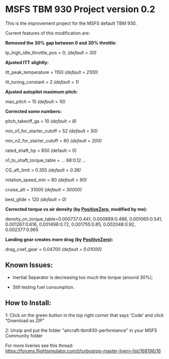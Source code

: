 # MSFS TBM 930 Project version 0.2
This is the improvement project for the MSFS default TBM 930.

Current features of this modification are:

**Removed the 30% gap between 0 and 30% throttle:**

tp_high_idle_throttle_pos = 0; *(default = 30)*

**Ajusted ITT slightly:**

itt_peak_temperature = 1150 *(default = 2100)*

itt_tuning_constant = 2 *(default = 1)*

**Ajusted autopilot maximum pitch:**

max_pitch = 15 *(default = 10)*

**Corrected some numbers:**

pitch_takeoff_ga = 10 *(default = 8)*

min_n1_for_starter_cutoff = 52 *(default = 50)*

min_n2_for_starter_cutoff = 80 *(default = 200)*

rated_shaft_hp = 850 (default = 0)

n1_to_shaft_torque_table = ... 68:0.12 ...

CG_aft_limit = 0.355 *(default = 0.36)*

rotation_speed_min = 80 *(default = 90)*

cruise_alt = 31000 *(default = 30000)*

best_glide = 120 *(default = 0)*

**Corrected torque vs air density (by [PositiveZero](https://forums.flightsimulator.com/u/positivezero/summary), modified by me):**

density_on_torque_table=0.000737:0.441, 0.000889:0.488, 0.001065:0.541, 0.001267:0.616, 0.001496:0.72, 0.001755:0.85, 0.002048:0.92, 0.002377:0.965

**Landing gear creates more drag (by [PositiveZero](https://forums.flightsimulator.com/u/positivezero/summary)):**

drag_coef_gear = 0.04700 *(default = 0.01000)*

## Known Issues:

- Inertial Separator is decreasing too much the torque (around 30%);

- Still testing fuel consumption.

## How to Install:

1: Click on the green button in the top right corner that says 'Code' and click "Download as ZIP"

2: Unzip and put the folder "aircraft-tbm930-performance" in your MSFS Community folder

For more liveries see this thread: https://forums.flightsimulator.com/t/turboprop-master-livery-list/168196/16
